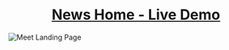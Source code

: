 <h1 align="center"><a href="https://new-ou.vercel.app/">News Home - Live Demo</a></h1>
<img alt="Meet Landing Page" src="https://raw.githubusercontent.com/oguzhanuyanik-sr/news-homepage/master/screenshot-desktop.png" />